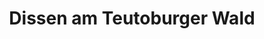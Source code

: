 ---
title: Dissen am Teutoburger Wald
url: /dissen-am-teutoburger-wald/
latitude: 52.115
longitude: 8.199
---